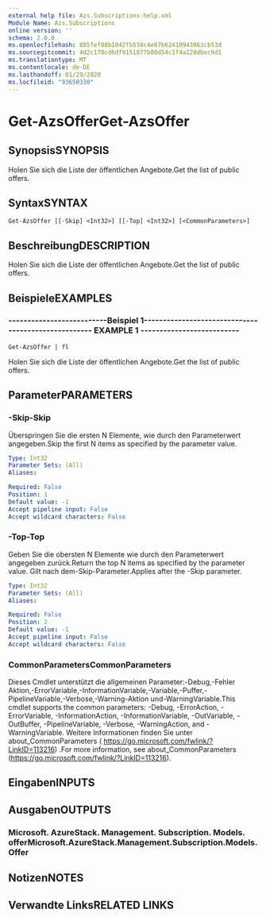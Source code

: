 ```yaml
---
external help file: Azs.Subscriptions-help.xml
Module Name: Azs.Subscriptions
online version: ''
schema: 2.0.0
ms.openlocfilehash: 885fef88b1042fb538c4e07b62410943063cb53d
ms.sourcegitcommit: 4d2c178cd6df9151877b08d54c1f4a228dbec9d1
ms.translationtype: MT
ms.contentlocale: de-DE
ms.lasthandoff: 01/29/2020
ms.locfileid: "93650330"
---
```

# <span data-ttu-id="fd985-101">Get-AzsOffer</span><span class="sxs-lookup"><span data-stu-id="fd985-101">Get-AzsOffer</span></span>

## <span data-ttu-id="fd985-102">Synopsis</span><span class="sxs-lookup"><span data-stu-id="fd985-102">SYNOPSIS</span></span>
<span data-ttu-id="fd985-103">Holen Sie sich die Liste der öffentlichen Angebote.</span><span class="sxs-lookup"><span data-stu-id="fd985-103">Get the list of public offers.</span></span>

## <span data-ttu-id="fd985-104">Syntax</span><span class="sxs-lookup"><span data-stu-id="fd985-104">SYNTAX</span></span>

```
Get-AzsOffer [[-Skip] <Int32>] [[-Top] <Int32>] [<CommonParameters>]
```

## <span data-ttu-id="fd985-105">Beschreibung</span><span class="sxs-lookup"><span data-stu-id="fd985-105">DESCRIPTION</span></span>
<span data-ttu-id="fd985-106">Holen Sie sich die Liste der öffentlichen Angebote.</span><span class="sxs-lookup"><span data-stu-id="fd985-106">Get the list of public offers.</span></span>

## <span data-ttu-id="fd985-107">Beispiele</span><span class="sxs-lookup"><span data-stu-id="fd985-107">EXAMPLES</span></span>

### <span data-ttu-id="fd985-108">--------------------------Beispiel 1--------------------------</span><span class="sxs-lookup"><span data-stu-id="fd985-108">-------------------------- EXAMPLE 1 --------------------------</span></span>
```
Get-AzsOffer | fl
```

<span data-ttu-id="fd985-109">Holen Sie sich die Liste der öffentlichen Angebote.</span><span class="sxs-lookup"><span data-stu-id="fd985-109">Get the list of public offers.</span></span>

## <span data-ttu-id="fd985-110">Parameter</span><span class="sxs-lookup"><span data-stu-id="fd985-110">PARAMETERS</span></span>

### <span data-ttu-id="fd985-111">-Skip</span><span class="sxs-lookup"><span data-stu-id="fd985-111">-Skip</span></span>
<span data-ttu-id="fd985-112">Überspringen Sie die ersten N Elemente, wie durch den Parameterwert angegeben.</span><span class="sxs-lookup"><span data-stu-id="fd985-112">Skip the first N items as specified by the parameter value.</span></span>

```yaml
Type: Int32
Parameter Sets: (All)
Aliases: 

Required: False
Position: 1
Default value: -1
Accept pipeline input: False
Accept wildcard characters: False
```

### <span data-ttu-id="fd985-113">-Top</span><span class="sxs-lookup"><span data-stu-id="fd985-113">-Top</span></span>
<span data-ttu-id="fd985-114">Geben Sie die obersten N Elemente wie durch den Parameterwert angegeben zurück.</span><span class="sxs-lookup"><span data-stu-id="fd985-114">Return the top N items as specified by the parameter value.</span></span>
<span data-ttu-id="fd985-115">Gilt nach dem-Skip-Parameter.</span><span class="sxs-lookup"><span data-stu-id="fd985-115">Applies after the -Skip parameter.</span></span>

```yaml
Type: Int32
Parameter Sets: (All)
Aliases: 

Required: False
Position: 2
Default value: -1
Accept pipeline input: False
Accept wildcard characters: False
```

### <span data-ttu-id="fd985-116">CommonParameters</span><span class="sxs-lookup"><span data-stu-id="fd985-116">CommonParameters</span></span>
<span data-ttu-id="fd985-117">Dieses Cmdlet unterstützt die allgemeinen Parameter:-Debug,-Fehler Aktion,-ErrorVariable,-InformationVariable,-Variable,-Puffer,-PipelineVariable,-Verbose,-Warning-Aktion und-WarningVariable.</span><span class="sxs-lookup"><span data-stu-id="fd985-117">This cmdlet supports the common parameters: -Debug, -ErrorAction, -ErrorVariable, -InformationAction, -InformationVariable, -OutVariable, -OutBuffer, -PipelineVariable, -Verbose, -WarningAction, and -WarningVariable.</span></span> <span data-ttu-id="fd985-118">Weitere Informationen finden Sie unter about_CommonParameters ( https://go.microsoft.com/fwlink/?LinkID=113216) .</span><span class="sxs-lookup"><span data-stu-id="fd985-118">For more information, see about_CommonParameters (https://go.microsoft.com/fwlink/?LinkID=113216).</span></span>

## <span data-ttu-id="fd985-119">Eingaben</span><span class="sxs-lookup"><span data-stu-id="fd985-119">INPUTS</span></span>

## <span data-ttu-id="fd985-120">Ausgaben</span><span class="sxs-lookup"><span data-stu-id="fd985-120">OUTPUTS</span></span>

### <span data-ttu-id="fd985-121">Microsoft. AzureStack. Management. Subscription. Models. offer</span><span class="sxs-lookup"><span data-stu-id="fd985-121">Microsoft.AzureStack.Management.Subscription.Models.Offer</span></span>

## <span data-ttu-id="fd985-122">Notizen</span><span class="sxs-lookup"><span data-stu-id="fd985-122">NOTES</span></span>

## <span data-ttu-id="fd985-123">Verwandte Links</span><span class="sxs-lookup"><span data-stu-id="fd985-123">RELATED LINKS</span></span>

